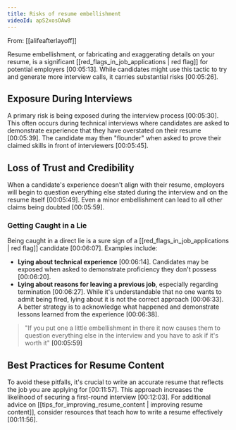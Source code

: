 ```yaml
---
title: Risks of resume embellishment
videoId: apS2xosOAw8
---
```


From: [[alifeafterlayoff]] <br/> 

Resume embellishment, or fabricating and exaggerating details on your resume, is a significant [[red_flags_in_job_applications | red flag]] for potential employers <a class="yt-timestamp" data-t="00:05:13">[00:05:13]</a>. While candidates might use this tactic to try and generate more interview calls, it carries substantial risks <a class="yt-timestamp" data-t="00:05:26">[00:05:26]</a>.

## Exposure During Interviews

A primary risk is being exposed during the interview process <a class="yt-timestamp" data-t="00:05:30">[00:05:30]</a>. This often occurs during technical interviews where candidates are asked to demonstrate experience that they have overstated on their resume <a class="yt-timestamp" data-t="00:05:39">[00:05:39]</a>. The candidate may then "flounder" when asked to prove their claimed skills in front of interviewers <a class="yt-timestamp" data-t="00:05:45">[00:05:45]</a>.

## Loss of Trust and Credibility

When a candidate's experience doesn't align with their resume, employers will begin to question everything else stated during the interview and on the resume itself <a class="yt-timestamp" data-t="00:05:49">[00:05:49]</a>. Even a minor embellishment can lead to all other claims being doubted <a class="yt-timestamp" data-t="00:05:59">[00:05:59]</a>.

### Getting Caught in a Lie

Being caught in a direct lie is a sure sign of a [[red_flags_in_job_applications | red flag]] candidate <a class="yt-timestamp" data-t="00:06:07">[00:06:07]</a>. Examples include:
*   **Lying about technical experience** <a class="yt-timestamp" data-t="00:06:14">[00:06:14]</a>. Candidates may be exposed when asked to demonstrate proficiency they don't possess <a class="yt-timestamp" data-t="00:06:20">[00:06:20]</a>.
*   **Lying about reasons for leaving a previous job**, especially regarding termination <a class="yt-timestamp" data-t="00:06:27">[00:06:27]</a>. While it's understandable that no one wants to admit being fired, lying about it is not the correct approach <a class="yt-timestamp" data-t="00:06:33">[00:06:33]</a>. A better strategy is to acknowledge what happened and demonstrate lessons learned from the experience <a class="yt-timestamp" data-t="00:06:38">[00:06:38]</a>.

> "If you put one a little embellishment in there it now causes them to question everything else in the interview and you have to ask if it's worth it" <a class="yt-timestamp" data-t="00:05:59">[00:05:59]</a>

## Best Practices for Resume Content

To avoid these pitfalls, it's crucial to write an accurate resume that reflects the job you are applying for <a class="yt-timestamp" data-t="00:11:57">[00:11:57]</a>. This approach increases the likelihood of securing a first-round interview <a class="yt-timestamp" data-t="00:12:03">[00:12:03]</a>. For additional advice on [[tips_for_improving_resume_content | improving resume content]], consider resources that teach how to write a resume effectively <a class="yt-timestamp" data-t="00:11:56">[00:11:56]</a>.